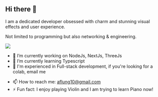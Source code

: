 ## Hi there 👋

I am a dedicated developer obsessed with charm and stunning visual effects and user experience.

Not limited to programming but also networking & engineering.

![](https://komarev.com/ghpvc/?username=InvokFung&color=FFA500)

- 🔭 I’m currently working on NodeJs, NextJs, ThreeJs
- 🌱 I’m currently learning Typescript
- 💬 I'm experienced in Full-stack development, if you're looking for a colab, email me
<!--
- 👯 I’m looking to collaborate on ...
- 🤔 I’m looking for help with ...
- 💬 Ask me about ...
- 😄 Pronouns: ...
-->
- 📫 How to reach me: aflung10@gmail.com
- ⚡ Fun fact: I enjoy playing Violin and I am trying to learn Piano now!
